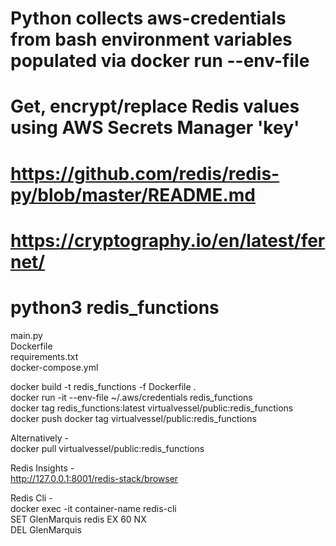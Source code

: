 
# Python collects aws-credentials from bash environment variables populated via docker run --env-file
# Get, encrypt/replace Redis values using AWS Secrets Manager 'key'
# https://github.com/redis/redis-py/blob/master/README.md <br/>
# https://cryptography.io/en/latest/fernet/ <br/>
# python3 redis_functions <br/>

main.py <br/>
Dockerfile <br/>
requirements.txt <br/>
docker-compose.yml <br/>

docker build -t redis_functions  -f Dockerfile . <br/>
docker run -it --env-file ~/.aws/credentials redis_functions <br/>
docker tag redis_functions:latest virtualvessel/public:redis_functions <br/>
docker push docker tag virtualvessel/public:redis_functions

Alternatively - <br/>
docker pull virtualvessel/public:redis_functions <br/>

Redis Insights - <br/>
http://127.0.0.1:8001/redis-stack/browser <br/>

Redis Cli - <br/>
docker exec -it container-name redis-cli <br/>
SET GlenMarquis redis EX 60 NX <br/>
DEL GlenMarquis <br/>
